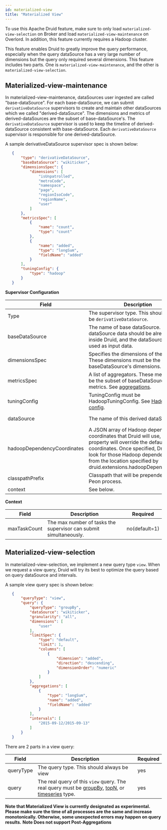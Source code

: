 ```yaml
---
id: materialized-view
title: "Materialized View"
---
```


<!--
  ~ Licensed to the Apache Software Foundation (ASF) under one
  ~ or more contributor license agreements.  See the NOTICE file
  ~ distributed with this work for additional information
  ~ regarding copyright ownership.  The ASF licenses this file
  ~ to you under the Apache License, Version 2.0 (the
  ~ "License"); you may not use this file except in compliance
  ~ with the License.  You may obtain a copy of the License at
  ~
  ~   http://www.apache.org/licenses/LICENSE-2.0
  ~
  ~ Unless required by applicable law or agreed to in writing,
  ~ software distributed under the License is distributed on an
  ~ "AS IS" BASIS, WITHOUT WARRANTIES OR CONDITIONS OF ANY
  ~ KIND, either express or implied.  See the License for the
  ~ specific language governing permissions and limitations
  ~ under the License.
  -->


To use this Apache Druid feature, make sure to only load `materialized-view-selection` on Broker and load `materialized-view-maintenance` on Overlord. In addition, this feature currently requires a Hadoop cluster.

This feature enables Druid to greatly improve the query performance, especially when the query dataSource has a very large number of dimensions but the query only required several dimensions. This feature includes two parts. One is `materialized-view-maintenance`, and the other is `materialized-view-selection`.

## Materialized-view-maintenance
In materialized-view-maintenance, dataSources user ingested are called "base-dataSource". For each base-dataSource, we can submit `derivativeDataSource` supervisors to create and maintain other dataSources which we called  "derived-dataSource". The dimensions and metrics of derived-dataSources are the subset of base-dataSource's.
The `derivativeDataSource` supervisor is used to keep the timeline of derived-dataSource consistent with base-dataSource. Each `derivativeDataSource` supervisor  is responsible for one derived-dataSource.

A sample derivativeDataSource supervisor spec is shown below:

```json
   {
       "type": "derivativeDataSource",
       "baseDataSource": "wikiticker",
       "dimensionsSpec": {
           "dimensions": [
               "isUnpatrolled",
               "metroCode",
               "namespace",
               "page",
               "regionIsoCode",
               "regionName",
               "user"
           ]
       },
       "metricsSpec": [
           {
               "name": "count",
               "type": "count"
           },
           {
               "name": "added",
               "type": "longSum",
               "fieldName": "added"
           }
       ],
       "tuningConfig": {
           "type": "hadoop"
       }
   }
```

**Supervisor Configuration**

|Field|Description|Required|
|--------|-----------|---------|
|Type	|The supervisor type. This should always be `derivativeDataSource`.|yes|
|baseDataSource	|The name of base dataSource. This dataSource data should be already stored inside Druid, and the dataSource will be used as input data.|yes|
|dimensionsSpec	|Specifies the dimensions of the data. These dimensions must be the subset of baseDataSource's dimensions.|yes|
|metricsSpec	|A list of aggregators. These metrics must be the subset of baseDataSource's metrics. See [aggregations](../../querying/aggregations.md).|yes|
|tuningConfig	|TuningConfig must be HadoopTuningConfig. See [Hadoop tuning config](../../ingestion/hadoop.html#tuningconfig).|yes|
|dataSource	|The name of this derived dataSource. 	|no(default=baseDataSource-hashCode of supervisor)|
|hadoopDependencyCoordinates	|A JSON array of Hadoop dependency coordinates that Druid will use, this property will override the default Hadoop coordinates. Once specified, Druid will look for those Hadoop dependencies from the location specified by druid.extensions.hadoopDependenciesDir	|no|
|classpathPrefix	|Classpath that will be prepended for the Peon process.	|no|
|context	|See below.	|no|

**Context**

|Field|Description|Required|
|--------|-----------|---------|
|maxTaskCount |The max number of tasks the supervisor can submit simultaneously.	|no(default=1)|

##  Materialized-view-selection

In materialized-view-selection, we implement a new query type `view`. When we request a view query, Druid will try its best to optimize the query based on query dataSource and intervals.

A sample view query spec is shown below:

```json
   {
       "queryType": "view",
       "query": {
           "queryType": "groupBy",
           "dataSource": "wikiticker",
           "granularity": "all",
           "dimensions": [
               "user"
           ],
           "limitSpec": {
               "type": "default",
               "limit": 1,
               "columns": [
                   {
                       "dimension": "added",
                       "direction": "descending",
                       "dimensionOrder": "numeric"
                   }
               ]
           },
           "aggregations": [
               {
                   "type": "longSum",
                   "name": "added",
                   "fieldName": "added"
               }
           ],
           "intervals": [
               "2015-09-12/2015-09-13"
           ]
       }
   }
```

There are 2 parts in a view query:

|Field|Description|Required|
|--------|-----------|---------|
|queryType	|The query type. This should always be view	|yes|
|query	|The real query of this `view` query. The real query must be [groupBy](../../querying/groupbyquery.md), [topN](../../querying/topnquery.md), or [timeseries](../../querying/timeseriesquery.md) type.|yes|

**Note that Materialized View is currently designated as experimental. Please make sure the time of all processes are the same and increase monotonically. Otherwise, some unexpected errors may happen on query results.**
**Note Does not support Post-Aggregations**
